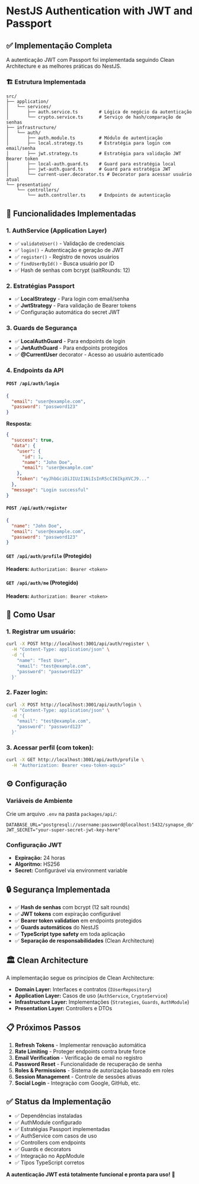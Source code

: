 # NestJS Authentication with JWT and Passport

## ✅ Implementação Completa

A autenticação JWT com Passport foi implementada seguindo Clean Architecture e as melhores práticas do NestJS.

### 🏗️ Estrutura Implementada

```
src/
├── application/
│   └── services/
│       ├── auth.service.ts        # Lógica de negócio da autenticação
│       └── crypto.service.ts      # Serviço de hash/comparação de senhas
├── infrastructure/
│   └── auth/
│       ├── auth.module.ts         # Módulo de autenticação
│       ├── local.strategy.ts      # Estratégia para login com email/senha
│       ├── jwt.strategy.ts        # Estratégia para validação JWT Bearer token
│       ├── local-auth.guard.ts    # Guard para estratégia local
│       ├── jwt-auth.guard.ts      # Guard para estratégia JWT
│       └── current-user.decorator.ts # Decorator para acessar usuário atual
└── presentation/
    └── controllers/
        └── auth.controller.ts     # Endpoints de autenticação
```

## 🔧 Funcionalidades Implementadas

### **1. AuthService (Application Layer)**
- ✅ `validateUser()` - Validação de credenciais
- ✅ `login()` - Autenticação e geração de JWT
- ✅ `register()` - Registro de novos usuários
- ✅ `findUserById()` - Busca usuário por ID
- ✅ Hash de senhas com bcrypt (saltRounds: 12)

### **2. Estratégias Passport**
- ✅ **LocalStrategy** - Para login com email/senha
- ✅ **JwtStrategy** - Para validação de Bearer tokens
- ✅ Configuração automática do secret JWT

### **3. Guards de Segurança**
- ✅ **LocalAuthGuard** - Para endpoints de login
- ✅ **JwtAuthGuard** - Para endpoints protegidos
- ✅ **@CurrentUser** decorator - Acesso ao usuário autenticado

### **4. Endpoints da API**

#### `POST /api/auth/login`
```json
{
  "email": "user@example.com",
  "password": "password123"
}
```

**Resposta:**
```json
{
  "success": true,
  "data": {
    "user": {
      "id": 1,
      "name": "John Doe",
      "email": "user@example.com"
    },
    "token": "eyJhbGciOiJIUzI1NiIsInR5cCI6IkpXVCJ9..."
  },
  "message": "Login successful"
}
```

#### `POST /api/auth/register`
```json
{
  "name": "John Doe",
  "email": "user@example.com",
  "password": "password123"
}
```

#### `GET /api/auth/profile` (Protegido)
**Headers:** `Authorization: Bearer <token>`

#### `GET /api/auth/me` (Protegido)
**Headers:** `Authorization: Bearer <token>`

## 🚀 Como Usar

### **1. Registrar um usuário:**
```bash
curl -X POST http://localhost:3001/api/auth/register \
  -H "Content-Type: application/json" \
  -d '{
    "name": "Test User",
    "email": "test@example.com",
    "password": "password123"
  }'
```

### **2. Fazer login:**
```bash
curl -X POST http://localhost:3001/api/auth/login \
  -H "Content-Type: application/json" \
  -d '{
    "email": "test@example.com",
    "password": "password123"
  }'
```

### **3. Acessar perfil (com token):**
```bash
curl -X GET http://localhost:3001/api/auth/profile \
  -H "Authorization: Bearer <seu-token-aqui>"
```

## ⚙️ Configuração

### **Variáveis de Ambiente**
Crie um arquivo `.env` na pasta `packages/api/`:

```env
DATABASE_URL="postgresql://username:password@localhost:5432/synapse_db"
JWT_SECRET="your-super-secret-jwt-key-here"
```

### **Configuração JWT**
- **Expiração:** 24 horas
- **Algoritmo:** HS256
- **Secret:** Configurável via environment variable

## 🔒 Segurança Implementada

- ✅ **Hash de senhas** com bcrypt (12 salt rounds)
- ✅ **JWT tokens** com expiração configurável
- ✅ **Bearer token validation** em endpoints protegidos
- ✅ **Guards automáticos** do NestJS
- ✅ **TypeScript type safety** em toda aplicação
- ✅ **Separação de responsabilidades** (Clean Architecture)

## 🏛️ Clean Architecture

A implementação segue os princípios de Clean Architecture:

- **Domain Layer:** Interfaces e contratos (`IUserRepository`)
- **Application Layer:** Casos de uso (`AuthService`, `CryptoService`)
- **Infrastructure Layer:** Implementações (`Strategies`, `Guards`, `AuthModule`)
- **Presentation Layer:** Controllers e DTOs

## 📋 Próximos Passos

1. **Refresh Tokens** - Implementar renovação automática
2. **Rate Limiting** - Proteger endpoints contra brute force
3. **Email Verification** - Verificação de email no registro
4. **Password Reset** - Funcionalidade de recuperação de senha
5. **Roles & Permissions** - Sistema de autorização baseado em roles
6. **Session Management** - Controle de sessões ativas
7. **Social Login** - Integração com Google, GitHub, etc.

## ✅ Status da Implementação

- ✅ Dependências instaladas
- ✅ AuthModule configurado
- ✅ Estratégias Passport implementadas
- ✅ AuthService com casos de uso
- ✅ Controllers com endpoints
- ✅ Guards e decorators
- ✅ Integração no AppModule
- ✅ Tipos TypeScript corretos

**A autenticação JWT está totalmente funcional e pronta para uso!** 🎉